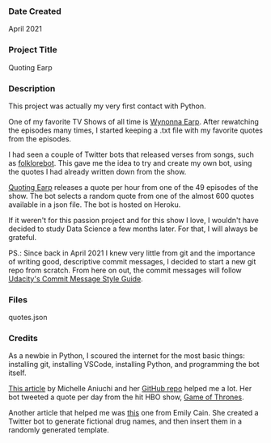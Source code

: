 ### Date Created
April 2021

### Project Title
Quoting Earp

### Description
This project was actually my very first contact with Python. 

One of my favorite TV Shows of all time is [Wynonna Earp](https://www.imdb.com/title/tt4878326/). After rewatching the episodes many times, I started keeping a .txt file with my favorite quotes from the episodes. 

I had seen a couple of Twitter bots that released verses from songs, such as [folklorebot](https://twitter.com/folklorebot). This gave me the idea to try and create my own bot, using the quotes I had already written down from the show. 

[Quoting Earp](https://twitter.com/quotingearp) releases a quote per hour from one of the 49 episodes of the show. The bot selects a random quote from one of the almost 600 quotes available in a json file. The bot is hosted on Heroku.

If it weren't for this passion project and for this show I love, I wouldn't have decided to study Data Science a few months later. For that, I will always be grateful. 

PS.: Since back in April 2021 I knew very little from git and the importance of writing good, descriptive commit messages, I decided to start a new git repo from scratch. From here on out, the commit messages will follow [Udacity's Commit Message Style Guide](https://udacity.github.io/git-styleguide/).

### Files
quotes.json

### Credits
As a newbie in Python, I scoured the internet for the most basic things: installing git, installing VSCode, installing Python, and programming the bot itself.

[This article](https://medium.datadriveninvestor.com/making-a-quote-tweeting-twitter-bot-with-python-tweepy-and-heroku-69a11cd3f47e) by Michelle Aniuchi and her [GitHub repo](https://github.com/adamichelle/tweet-quote-bot) helped me a lot. Her bot tweeted a quote per day from the hit HBO show, [Game of Thrones](https://www.imdb.com/title/tt0944947/). 

Another article that helped me was [this](https://dev.to/emcain/how-to-set-up-a-twitter-bot-with-python-and-heroku-1n39) one from Emily Cain. She created
a Twitter bot to generate fictional drug names, and then insert them in a randomly generated template.